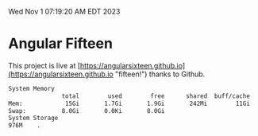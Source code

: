 Wed Nov  1 07:19:20 AM EDT 2023

# Angular Fifteen


This project is live at [https://angularsixteen.github.io](https://angularsixteen.github.io "fifteen!") thanks to Github.

```bash
System Memory
               total        used        free      shared  buff/cache   available
Mem:            15Gi       1.7Gi       1.9Gi       242Mi        11Gi        12Gi
Swap:          8.0Gi       0.0Ki       8.0Gi
System Storage
976M	.
```
```bash
